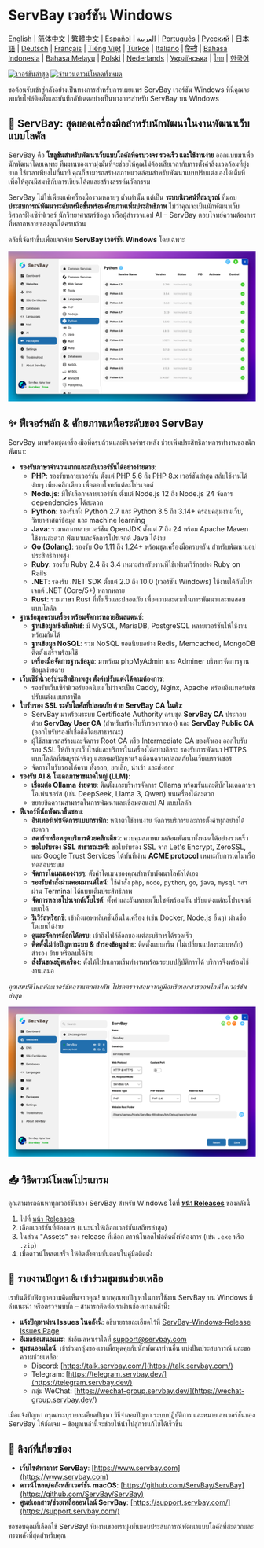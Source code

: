 # ServBay เวอร์ชัน Windows

[English](/README.md) | [简体中文](/README_zh-CN.md) | [繁體中文](/README_zh-TW.md) | [Español](/README_es.md) | [العربية](/README_ar.md) | [Português](/README_pt.md) | [Русский](/README_ru.md) | [日本語](/README_ja.md) | [Deutsch](/README_de.md) | [Français](/README_fr.md) | [Tiếng Việt](/README_vi.md) | [Türkçe](/README_tr.md) | [Italiano](/README_it.md) | [हिन्दी](/README_hi.md) | [Bahasa Indonesia](/README_id.md) | [Bahasa Melayu](/README_ms.md) | [Polski](/README_pl.md) | [Nederlands](/README_nl.md) | [Українська](/README_uk.md) | [ไทย](/README_th.md) | [한국어](/README_ko.md)

[![เวอร์ชันล่าสุด](https://img.shields.io/github/v/release/ServBay/ServBay-Windows-Release?display_name=tag&sort=date&label=Latest%20Release)](./releases/latest)
[![จำนวนดาวน์โหลดทั้งหมด](https://img.shields.io/github/downloads/ServBay/ServBay-Windows-Release/total?label=Total%20Downloads)](./releases)

ขอต้อนรับเข้าสู่คลังอย่างเป็นทางการสำหรับการเผยแพร่ ServBay เวอร์ชัน Windows ที่นี่คุณจะพบกับไฟล์ติดตั้งและบันทึกอัปเดตอย่างเป็นทางการสำหรับ ServBay บน Windows

## 🚀 ServBay: สุดยอดเครื่องมือสำหรับนักพัฒนาในงานพัฒนาเว็บแบบโลคัล

ServBay คือ **โซลูชันสำหรับพัฒนาเว็บแบบโลคัลที่ครบวงจร รวดเร็ว และใช้งานง่าย** ออกแบบมาเพื่อนักพัฒนาโดยเฉพาะ ทีมงานของเรามุ่งมั่นที่จะช่วยให้คุณไม่ต้องเสียเวลากับการตั้งค่าสิ่งแวดล้อมที่ยุ่งยาก ใช้เวลาเพียงไม่กี่นาที คุณก็สามารถสร้างสภาพแวดล้อมสำหรับพัฒนาแบบปรับแต่งเองได้เต็มที่ เพื่อให้คุณมีสมาธิกับการเขียนโค้ดและสร้างสรรค์นวัตกรรม

ServBay ไม่ใช่เพียงแค่เครื่องมือรวมหลายๆ ตัวเท่านั้น แต่เป็น **ระบบนิเวศน์ที่สมบูรณ์** ที่มอบ **ประสบการณ์พัฒนาระดับเหนือชั้นพร้อมศักยภาพเพิ่มประสิทธิภาพ** ไม่ว่าคุณจะเป็นนักพัฒนาเว็บ วิศวกรฝั่งเซิร์ฟเวอร์ นักวิทยาศาสตร์ข้อมูล หรือผู้สำรวจแอป AI – ServBay ตอบโจทย์ความต้องการที่หลากหลายของคุณได้ครบถ้วน

คลังนี้จัดทำขึ้นเพื่อแจกจ่าย **ServBay เวอร์ชัน Windows** โดยเฉพาะ

![หน้าจอ ServBay เวอร์ชัน Windows: ซอฟต์แวร์](screenshots/softwares.png)

## ✨ ฟีเจอร์หลัก & ศักยภาพเหนือระดับของ ServBay

ServBay มาพร้อมชุดเครื่องมือที่ครบถ้วนและฟีเจอร์ทรงพลัง ช่วยเพิ่มประสิทธิภาพการทำงานของนักพัฒนา:

*   **รองรับภาษาจำนวนมากและสลับเวอร์ชันได้อย่างง่ายดาย**:
    *   **PHP**: รองรับหลายเวอร์ชัน ตั้งแต่ PHP 5.6 ถึง PHP 8.x เวอร์ชันล่าสุด สลับใช้งานได้ง่ายๆ เพียงคลิกเดียว เพื่อตอบโจทย์แต่ละโปรเจกต์
    *   **Node.js**: มีให้เลือกหลายเวอร์ชัน ตั้งแต่ Node.js 12 ถึง Node.js 24 จัดการ dependencies ได้สะดวก
    *   **Python**: รองรับทั้ง Python 2.7 และ Python 3.5 ถึง 3.14+ ครอบคลุมงานเว็บ, วิทยาศาสตร์ข้อมูล และ machine learning
    *   **Java**: รวมหลากหลายเวอร์ชัน OpenJDK ตั้งแต่ 7 ถึง 24 พร้อม Apache Maven ใช้งานสะดวก พัฒนาและจัดการโปรเจกต์ Java ได้ง่าย
    *   **Go (Golang)**: รองรับ Go 1.11 ถึง 1.24+ พร้อมชุดเครื่องมือครบครัน สำหรับพัฒนาแอปประสิทธิภาพสูง
    *   **Ruby**: รองรับ Ruby 2.4 ถึง 3.4 เหมาะสำหรับงานที่ใช้เฟรมเวิร์กอย่าง Ruby on Rails
    *   **.NET**: รองรับ .NET SDK ตั้งแต่ 2.0 ถึง 10.0 (เวอร์ชัน Windows) ใช้งานได้กับโปรเจกต์ .NET (Core/5+) หลากหลาย
    *   **Rust**: รวมภาษา Rust ที่ทั้งเร็วและปลอดภัย เพื่อความสะดวกในการพัฒนาและทดสอบแบบโลคัล
*   **ฐานข้อมูลครบเครื่อง พร้อมจัดการหลายอินสแตนซ์**:
    *   **ฐานข้อมูลเชิงสัมพันธ์**: มี MySQL, MariaDB, PostgreSQL หลายเวอร์ชันให้ใช้งานพร้อมกันได้
    *   **ฐานข้อมูล NoSQL**: รวม NoSQL ยอดนิยมอย่าง Redis, Memcached, MongoDB ติดตั้งเสร็จพร้อมใช้
    *   **เครื่องมือจัดการฐานข้อมูล**: มาพร้อม phpMyAdmin และ Adminer บริหารจัดการฐานข้อมูลง่ายดาย
*   **เว็บเซิร์ฟเวอร์ประสิทธิภาพสูง ตั้งค่าปรับแต่งได้ตามต้องการ**:
    *   รองรับเว็บเซิร์ฟเวอร์ยอดนิยม ไม่ว่าจะเป็น Caddy, Nginx, Apache พร้อมอินเทอร์เฟซปรับแต่งแบบกราฟิก
*   **ใบรับรอง SSL ระดับโลคัลที่ปลอดภัย ด้วย ServBay CA ในตัว**:
    *   ServBay มาพร้อมระบบ Certificate Authority ครบชุด **ServBay CA** ประกอบด้วย **ServBay User CA** (สำหรับสร้างใบรับรองรากเอง) และ **ServBay Public CA** (ออกใบรับรองที่เชื่อถือโดยสาธารณะ)
    *   ผู้ใช้สามารถสร้างและจัดการ Root CA หรือ Intermediate CA ของตัวเอง ออกใบรับรอง SSL ให้กับทุกเว็บไซต์และบริการในเครื่องได้อย่างอิสระ รองรับการพัฒนา HTTPS แบบโลคัลที่สมบูรณ์จริงๆ และหมดปัญหาแจ้งเตือนความปลอดภัยในเว็บเบราว์เซอร์
    *   จัดการใบรับรองได้ครบ ทั้งออก, ยกเลิก, นำเข้า และส่งออก
*   **รองรับ AI & โมเดลภาษาขนาดใหญ่ (LLM)**:
    *   **เชื่อมต่อ Ollama ง่ายดาย**: ติดตั้งและบริหารจัดการ Ollama พร้อมรันและดีบั๊กโมเดลภาษาโอเพ่นซอร์ส (เช่น DeepSeek, Llama 3, Qwen) บนเครื่องได้สะดวก
    *   ขยายขีดความสามารถในการพัฒนาและเชื่อมต่อแอป AI แบบโลคัล
*   **ฟีเจอร์ที่นักพัฒนาชื่นชอบ**:
    *   **อินเทอร์เฟซจัดการแบบกราฟิก**: หน้าตาใช้งานง่าย จัดการบริการและการตั้งค่าทุกอย่างได้สะดวก
    *   **สตาร์ทหรือหยุดบริการด้วยคลิกเดียว**: ควบคุมสภาพแวดล้อมพัฒนาทั้งหมดได้อย่างรวดเร็ว
    *   **ขอใบรับรอง SSL สาธารณะฟรี**: ขอใบรับรอง SSL จาก Let's Encrypt, ZeroSSL, และ Google Trust Services ได้ทันทีผ่าน **ACME protocol** เหมาะกับการเดโมหรือทดสอบระบบ
    *   **จัดการโดเมนเองง่ายๆ**: ตั้งค่าโดเมนของคุณสำหรับพัฒนาโลคัลได้เอง
    *   **รองรับคำสั่งผ่านคอมมานด์ไลน์**: ใช้คำสั่ง `php`, `node`, `python`, `go`, `java`, `mysql` ฯลฯ ผ่าน Terminal ได้แบบเต็มประสิทธิภาพ
    *   **จัดการหลายโปรเจกต์เว็บไซต์**: ตั้งค่าและรันหลายเว็บไซต์พร้อมกัน ปรับแต่งแต่ละโปรเจกต์แยกได้
    *   **รีเวิร์สพร็อกซี**: เข้าถึงแอพพลิเคชั่นอื่นในเครื่อง (เช่น Docker, Node.js อื่นๆ) ผ่านชื่อโดเมนได้ง่าย
    *   **ดูและจัดการล็อกได้ครบ**: เข้าถึงไฟล์ล็อกของแต่ละบริการได้รวดเร็ว
    *   **ติดตั้งไม่ก่อปัญหาระบบ & สำรองข้อมูลง่าย**: ติดตั้งแบบกรีน (ไม่เปลี่ยนแปลงระบบหลัก) สำรอง ย้าย หรือลบได้ง่าย
    *   **สั่งรันขณะบู๊ตเครื่อง**: ตั้งให้โปรแกรมเริ่มทำงานพร้อมระบบปฏิบัติการได้ บริการจึงพร้อมใช้งานเสมอ

*คุณสมบัติในแต่ละเวอร์ชันอาจแตกต่างกัน โปรดตรวจสอบจากคู่มือหรือเอกสารออนไลน์ในเวอร์ชันล่าสุด*

![หน้าจอ ServBay เวอร์ชัน Windows: เว็บไซต์](screenshots/website.png)

## 📥 วิธีดาวน์โหลดโปรแกรม

คุณสามารถค้นหาทุกเวอร์ชันของ ServBay สำหรับ Windows ได้ที่ **[หน้า Releases](./releases)** ของคลังนี้

1.  ไปที่ [หน้า Releases](./releases)
2.  เลือกเวอร์ชันที่ต้องการ (แนะนำให้เลือกเวอร์ชันเสถียรล่าสุด)
3.  ในส่วน "Assets" ของ release ที่เลือก ดาวน์โหลดไฟล์ติดตั้งที่ต้องการ (เช่น `.exe` หรือ `.zip`)
4.  เมื่อดาวน์โหลดเสร็จ ให้ติดตั้งตามขั้นตอนในคู่มือติดตั้ง

## 💬 รายงานปัญหา & เข้าร่วมชุมชนช่วยเหลือ

เรายินดีรับฟังทุกความคิดเห็นจากคุณ! หากคุณพบปัญหาในการใช้งาน ServBay บน Windows มีคำแนะนำ หรือตรวจพบบั๊ก – สามารถติดต่อเราผ่านช่องทางเหล่านี้:

*   **แจ้งปัญหาผ่าน Issues ในคลังนี้**: อธิบายรายละเอียดไว้ที่ [ServBay-Windows-Release Issues Page](./issues)
*   **อีเมลข้อเสนอแนะ**: ส่งอีเมลหาเราได้ที่ [support@servbay.com](mailto:support@servbay.com)
*   **ชุมชนออนไลน์**: เข้าร่วมกลุ่มของเราเพื่อพูดคุยกับนักพัฒนาท่านอื่น แบ่งปันประสบการณ์ และขอความช่วยเหลือ:
    *   Discord: [https://talk.servbay.com/](https://talk.servbay.com/)
    *   Telegram: [https://telegram.servbay.dev/](https://telegram.servbay.dev/)
    *   กลุ่ม WeChat: [https://wechat-group.servbay.dev/](https://wechat-group.servbay.dev/)

เมื่อแจ้งปัญหา กรุณาระบุรายละเอียดปัญหา วิธีจำลองปัญหา ระบบปฏิบัติการ และหมายเลขเวอร์ชันของ ServBay ให้ชัดเจน – ข้อมูลเหล่านี้จะช่วยให้นำไปสู่การแก้ไขได้เร็วขึ้น

## 🔗 ลิงก์ที่เกี่ยวข้อง

*   **เว็บไซต์ทางการ ServBay**: [https://www.servbay.com](https://www.servbay.com)
*   **ดาวน์โหลด/คลังหลักเวอร์ชัน macOS**: [https://github.com/ServBay/ServBay](https://github.com/ServBay/ServBay)
*   **ศูนย์เอกสาร/ช่วยเหลือออนไลน์ ServBay**: [https://support.servbay.com/](https://support.servbay.com/)

ขอขอบคุณที่เลือกใช้ ServBay! ทีมงานของเรามุ่งมั่นมอบประสบการณ์พัฒนาแบบโลคัลที่สะดวกและทรงพลังที่สุดสำหรับคุณ